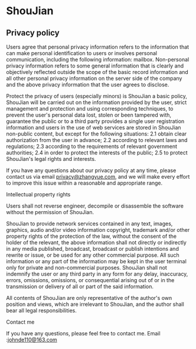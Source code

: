 # ShouJian

## Privacy policy

Users agree that personal privacy information refers to the information that can make personal identification to users or involves personal communication, including the following information: mailbox. Non-personal privacy information refers to some general information that is clearly and objectively reflected outside the scope of the basic record information and all other personal privacy information on the server side of the company and the above privacy information that the user agrees to disclose.

Protect the privacy of users (especially minors) is ShouJian a basic policy, ShouJian will be carried out on the information provided by the user, strict management and protection and using corresponding techniques, to prevent the user's personal data lost, stolen or been tampered with, guarantee the public or to a third party provides a single user registration information and users in the use of web services are stored in ShouJian non-public content, but except for the following situations: 2.1 obtain clear authorization from the user in advance; 2.2 according to relevant laws and regulations; 2.3 according to the requirements of relevant government authorities; 2.4 in order to protect the interests of the public; 2.5 to protect ShouJian's legal rights and interests.

If you have any questions about our privacy policy at any time, please contact us via email privacy@zhangyue.com, and we will make every effort to improve this issue within a reasonable and appropriate range.

Intellectual property rights

Users shall not reverse engineer, decompile or disassemble the software without the permission of ShouJian.

ShouJian to provide network services contained in any text, images, graphics, audio and/or video information copyright, trademark and/or other property rights of the protection of the law, without the consent of the holder of the relevant, the above information shall not directly or indirectly in any media published, broadcast, broadcast or publish intentions and rewrite or issue, or be used for any other commercial purpose. All such information or any part of the information may be kept in the user terminal only for private and non-commercial purposes. ShouJian shall not indemnify the user or any third party in any form for any delay, inaccuracy, errors, omissions, omissions, or consequential arising out of or in the transmission or delivery of all or part of the said information.

All contents of ShouJian are only representative of the author's own position and views, which are irrelevant to ShouJian, and the author shall bear all legal responsibilities.

Contact me

If you have any questions, please feel free to contact me. Email :johnde110@163.com
